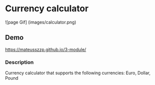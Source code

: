 # Currency calculator
![page Gif] (images/calculator.png)
## Demo
 https://mateusszzp.github.io/3-module/

### Description
Currency calculator that supports the following currencies: Euro, Dollar, Pound